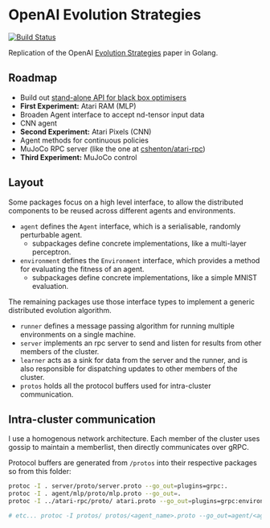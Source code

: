 # OpenAI Evolution Strategies
[![Build Status](https://travis-ci.org/cshenton/evolution.svg?branch=master)](https://travis-ci.org/cshenton/evolution)

Replication of the OpenAI [Evolution Strategies](https://blog.openai.com/evolution-strategies/) paper in Golang.


## Roadmap

- Build out [stand-alone API for black box optimisers](https://github.com/cshenton/opt)
- **First Experiment:** Atari RAM (MLP)
- Broaden Agent interface to accept nd-tensor input data
- CNN agent
- **Second Experiment:** Atari Pixels (CNN)
- Agent methods for continuous policies
- MuJoCo RPC server (like the one at [cshenton/atari-rpc](https://github.com/cshenton/atari-rpc))
- **Third Experiment:** MuJoCo control


## Layout

Some packages focus on a high level interface, to allow the distributed components to be reused across different
agents and environments.

- `agent` defines the `Agent` interface, which is a serialisable, randomly perturbable agent.
    - subpackages define concrete implementations, like a multi-layer perceptron.
- `environment` defines the `Environment` interface, which provides a method for evaluating the fitness of an agent.
    - subpackages define concrete implementations, like a simple MNIST evaluation.

The remaining packages use those interface types to implement a generic distributed evolution algorithm.

- `runner` defines a message passing algorithm for running multiple environments on a single machine.
- `server` implements an rpc server to send and listen for results from other members of the cluster.
- `learner` acts as a sink for data from the server and the runner, and is also responsible for dispatching updates to other members of the cluster.
- `protos` holds all the protocol buffers used for intra-cluster communication.


## Intra-cluster communication

I use a homogenous network architecture. Each member of the cluster uses gossip to maintain a memberlist, then
directly communicates over gRPC.

Protocol buffers are generated from `/protos` into their respective packages so from this folder:

```bash
protoc -I . server/proto/server.proto --go_out=plugins=grpc:.
protoc -I . agent/mlp/proto/mlp.proto --go_out=.
protoc -I ../atari-rpc/proto/ atari.proto --go_out=plugins=grpc:environment/atari/proto

# etc... protoc -I protos/ protos/<agent_name>.proto --go_out=agent/<agent_name>/pb
```
